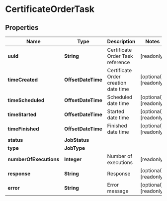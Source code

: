 

# CertificateOrderTask


## Properties

| Name | Type | Description | Notes |
|------------ | ------------- | ------------- | -------------|
|**uuid** | **String** | Certificate Order Task reference |  [readonly] |
|**timeCreated** | **OffsetDateTime** | Certificate Order creation date time |  [optional] [readonly] |
|**timeScheduled** | **OffsetDateTime** | Scheduled date time |  [optional] [readonly] |
|**timeStarted** | **OffsetDateTime** | Started date time |  [optional] [readonly] |
|**timeFinished** | **OffsetDateTime** | Finished date time |  [optional] [readonly] |
|**status** | **JobStatus** |  |  |
|**type** | **JobType** |  |  |
|**numberOfExecutions** | **Integer** | Number of executions |  [readonly] |
|**response** | **String** | Response |  [optional] [readonly] |
|**error** | **String** | Error message |  [optional] [readonly] |



